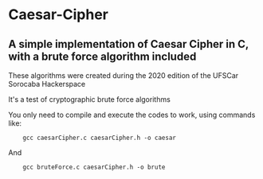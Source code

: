 # Caesar-Cipher

## A simple implementation of Caesar Cipher in C, with a brute force algorithm included

These algorithms were created during the 2020 edition of the UFSCar Sorocaba Hackerspace

It's a test of cryptographic brute force algorithms

You only need to compile and execute the codes to work, using commands like:


```
	gcc caesarCipher.c caesarCipher.h -o caesar
```

And

```
	gcc bruteForce.c caesarCipher.h -o brute
```
